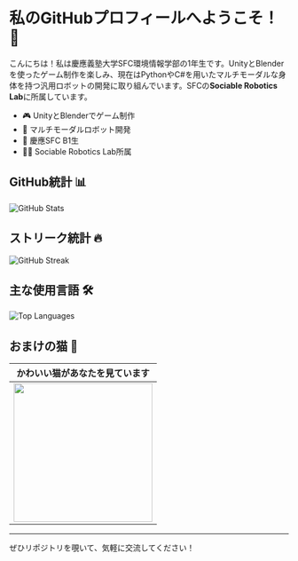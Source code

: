 # 私のGitHubプロフィールへようこそ！ 👋

こんにちは！私は慶應義塾大学SFC環境情報学部の1年生です。UnityとBlenderを使ったゲーム制作を楽しみ、現在はPythonやC#を用いたマルチモーダルな身体を持つ汎用ロボットの開発に取り組んでいます。SFCの**Sociable Robotics Lab**に所属しています。

- 🎮 UnityとBlenderでゲーム制作  
- 🤖 マルチモーダルロボット開発  
- 🏫 慶應SFC B1生  
- 🧑‍💻 Sociable Robotics Lab所属  

## GitHub統計 📊

![GitHub Stats](https://github-readme-stats.vercel.app/api?username=forgottencow77&show_icons=true&title_color=1E90FF&text_color=1E90FF&icon_color=1E90FF&bg_color=000000)

## ストリーク統計 🔥

![GitHub Streak](https://streak-stats.demolab.com?user=forgottencow77&background=000000&ring=1E90FF&fire=1E90FF&currStreakNum=1E90FF&currStreakLabel=1E90FF&sideNums=1E90FF&sideLabels=1E90FF&dates=1E90FF&hide_border=true)

## 主な使用言語 🛠️

![Top Languages](https://github-readme-stats.vercel.app/api/top-langs/?username=forgottencow77&layout=compact&title_color=1E90FF&text_color=1E90FF&bg_color=000000)

## おまけの猫 🐾

| かわいい猫があなたを見ています |
| :---------------------------: |
| <img src="https://cataas.com/cat" width="250"/> |

---

ぜひリポジトリを覗いて、気軽に交流してください！
